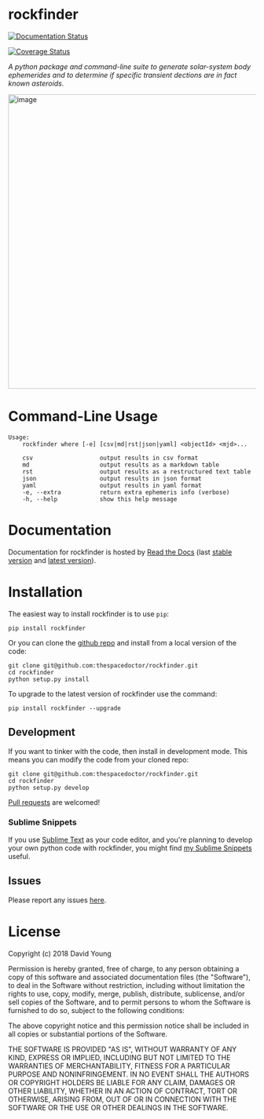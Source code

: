 rockfinder
==========

[![Documentation Status](https://readthedocs.org/projects/rockfinder/badge/)](http://rockfinder.readthedocs.io/en/latest/?badge)

[![Coverage Status](https://cdn.rawgit.com/thespacedoctor/rockfinder/master/coverage.svg)](https://cdn.rawgit.com/thespacedoctor/rockfinder/master/htmlcov/index.html)

*A python package and command-line suite to generate solar-system body
ephemerides and to determine if specific transient dections are in fact
known asteroids*.

<img src="https://farm5.staticflickr.com/4383/36370391855_f8c698563e_o.png" alt="image" width="600" />

Command-Line Usage
==================

    Usage:
        rockfinder where [-e] [csv|md|rst|json|yaml] <objectId> <mjd>...

        csv                   output results in csv format
        md                    output results as a markdown table
        rst                   output results as a restructured text table
        json                  output results in json format
        yaml                  output results in yaml format
        -e, --extra           return extra ephemeris info (verbose)
        -h, --help            show this help message

Documentation
=============

Documentation for rockfinder is hosted by [Read the
Docs](http://rockfinder.readthedocs.org/en/stable/) (last [stable
version](http://rockfinder.readthedocs.org/en/stable/) and [latest
version](http://rockfinder.readthedocs.org/en/latest/)).

Installation
============

The easiest way to install rockfinder is to use `pip`:

    pip install rockfinder

Or you can clone the [github
repo](https://github.com/thespacedoctor/rockfinder) and install from a
local version of the code:

    git clone git@github.com:thespacedoctor/rockfinder.git
    cd rockfinder
    python setup.py install

To upgrade to the latest version of rockfinder use the command:

    pip install rockfinder --upgrade

Development
-----------

If you want to tinker with the code, then install in development mode.
This means you can modify the code from your cloned repo:

    git clone git@github.com:thespacedoctor/rockfinder.git
    cd rockfinder
    python setup.py develop

[Pull requests](https://github.com/thespacedoctor/rockfinder/pulls) are
welcomed!

### Sublime Snippets

If you use [Sublime Text](https://www.sublimetext.com/) as your code
editor, and you're planning to develop your own python code with
rockfinder, you might find [my Sublime
Snippets](https://github.com/thespacedoctor/rockfinder-Sublime-Snippets)
useful.

Issues
------

Please report any issues
[here](https://github.com/thespacedoctor/rockfinder/issues).

License
=======

Copyright (c) 2018 David Young

Permission is hereby granted, free of charge, to any person obtaining a
copy of this software and associated documentation files (the
"Software"), to deal in the Software without restriction, including
without limitation the rights to use, copy, modify, merge, publish,
distribute, sublicense, and/or sell copies of the Software, and to
permit persons to whom the Software is furnished to do so, subject to
the following conditions:

The above copyright notice and this permission notice shall be included
in all copies or substantial portions of the Software.

THE SOFTWARE IS PROVIDED "AS IS", WITHOUT WARRANTY OF ANY KIND, EXPRESS
OR IMPLIED, INCLUDING BUT NOT LIMITED TO THE WARRANTIES OF
MERCHANTABILITY, FITNESS FOR A PARTICULAR PURPOSE AND NONINFRINGEMENT.
IN NO EVENT SHALL THE AUTHORS OR COPYRIGHT HOLDERS BE LIABLE FOR ANY
CLAIM, DAMAGES OR OTHER LIABILITY, WHETHER IN AN ACTION OF CONTRACT,
TORT OR OTHERWISE, ARISING FROM, OUT OF OR IN CONNECTION WITH THE
SOFTWARE OR THE USE OR OTHER DEALINGS IN THE SOFTWARE.
